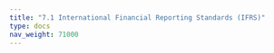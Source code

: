 ```yaml
---
title: "7.1 International Financial Reporting Standards (IFRS)"
type: docs
nav_weight: 71000
---
```

